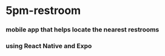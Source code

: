 # 5pm-restroom
### mobile app that helps locate the nearest restrooms
### using React Native and Expo

